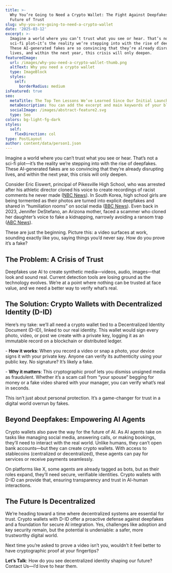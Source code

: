 ```yaml
---
title: >-
  Why You’re Going to Need a Crypto Wallet: The Fight Against Deepfakes and the
  Future of Trust
slug: why-you-are-going-to-need-a-crypto-wallet
date: '2025-03-12'
excerpt: >-
  Imagine a world where you can’t trust what you see or hear. That’s not a
  sci-fi plot—it’s the reality we’re stepping into with the rise of deepfakes.
  These AI-generated fakes are so convincing that they’re already disrupting
  lives, and within the next year, this crisis will only deepen.
featuredImage:
  url: /images/why-you-need-a-crypto-wallet-thumb.png
  altText: Why you need a crypto wallet
  type: ImageBlock
  styles:
    self:
      borderRadius: medium
isFeatured: true
seo:
  metaTitle: The Top Ten Lessons We’ve Learned Since Our Initial Launch
  metaDescription: You can add the excerpt and main keywords of your blog post here.
  socialImage: /images/abstract-feature2.svg
  type: Seo
colors: bg-light-fg-dark
styles:
  self:
    flexDirection: col
type: PostLayout
author: content/data/person1.json
---
```

Imagine a world where you can’t trust what you see or hear. That’s not a sci-fi plot—it’s the reality we’re stepping into with the rise of deepfakes. These AI-generated fakes are so convincing that they’re already disrupting lives, and within the next year, this crisis will only deepen.

Consider Eric Eiswert, principal of Pikesville High School, who was arrested after his athletic director cloned his voice to create recordings of racist comments he never made ([NBC News](https://www.nbcnews.com/news/us-news/teacher-arrested-ai-generated-racist-rant-maryland-school-principal-rcna149345)). In South Korea, high school girls are being tormented as their photos are turned into explicit deepfakes and shared in “humiliation rooms” on social media ([BBC News](https://www.bbc.com/news/articles/cpdlpj9zn9go)). Even back in 2023, Jennifer DeStefano, an Arizona mother, faced a scammer who cloned her daughter’s voice to fake a kidnapping, narrowly avoiding a ransom trap ([ABC News](https://abcnews.go.com/GMA/Family/mom-warns-hoax-ai-clone-daughters-voice/story?id=98551351)).

These are just the beginning. Picture this: a video surfaces at work, sounding exactly like you, saying things you’d never say. How do you prove it’s a fake?

## The Problem: A Crisis of Trust

Deepfakes use AI to create synthetic media—videos, audio, images—that look and sound real. Current detection tools are losing ground as the technology evolves. We’re at a point where nothing can be trusted at face value, and we need a better way to verify what’s real.

## The Solution: Crypto Wallets with Decentralized Identity (D-ID)

Here’s my take: we’ll all need a crypto wallet tied to a Decentralized Identity Document (D-ID), linked to our real identity. This wallet would sign every photo, video, or post we create with a private key, logging it as an immutable record on a blockchain or distributed ledger.

\- **How it works**: When you record a video or snap a photo, your device signs it with your private key. Anyone can verify its authenticity using your public key. No signature? It’s likely a fake.

\- **Why it matters**: This cryptographic proof lets you dismiss unsigned media as fraudulent. Whether it’s a scam call from “your spouse” begging for money or a fake video shared with your manager, you can verify what’s real in seconds.

This isn’t just about personal protection. It’s a game-changer for trust in a digital world overrun by fakes.

## Beyond Deepfakes: Empowering AI Agents

Crypto wallets also pave the way for the future of AI. As AI agents take on tasks like managing social media, answering calls, or making bookings, they’ll need to interact with the real world. Unlike humans, they can’t open bank accounts—but they can create crypto wallets. With access to stablecoins (centralized or decentralized), these agents can pay for services or receive payments seamlessly.

On platforms like X, some agents are already tagged as bots, but as their roles expand, they’ll need secure, verifiable identities. Crypto wallets with D-ID can provide that, ensuring transparency and trust in AI-human interactions.

## The Future Is Decentralized

We’re heading toward a time where decentralized systems are essential for trust. Crypto wallets with D-ID offer a proactive defense against deepfakes and a foundation for secure AI integration. Yes, challenges like adoption and key security remain, but the potential is undeniable: a safer, more trustworthy digital world.

Next time you’re asked to prove a video isn’t you, wouldn’t it feel better to have cryptographic proof at your fingertips?

**Let’s Talk**: How do you see decentralized identity shaping our future? Contact Us—I’d love to hear them.
